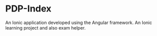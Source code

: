 # PDP-Index
An Ionic application developed using the Angular framework. An Ionic learning project and also exam helper.
